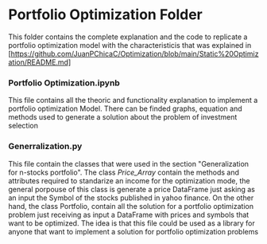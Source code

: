 # Portfolio Optimization Folder

This folder contains the complete explanation and the code to replicate a portfolio optimization model with the characteristicis that was explained in [https://github.com/JuanPChicaC/Optimization/blob/main/Static%20Optimization/README.md]

### Portfolio Optimization.ipynb
This file contains all the theoric and functionality explanation to implement a portfolio optimization Model. There can be finded graphs, equation and methods used to generate a solution about the problem of investment selection

### Generralization.py
This file contain the classes that were used in the section "Generalization for n-stocks portfolio". The class *Price_Array* contain the methods and attributes required to standarize an income for the optimization mode,
the general porpouse of this class is generate a price DataFrame just asking as an input the Symbol of the stocks published in yahoo finance. On the other hand, the class Portfolio, contain all the solution for a portfolio optimization problem just receiving as input
a DataFrame with prices and symbols that want to be optimized. The idea is that this file could be used as a library for anyone that want to implement a solution for portfolio optimization problems
